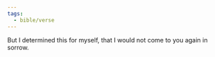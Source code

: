 ```yaml
---
tags:
  - bible/verse
---
```

But I determined this for myself, that I would not come to you again in sorrow.